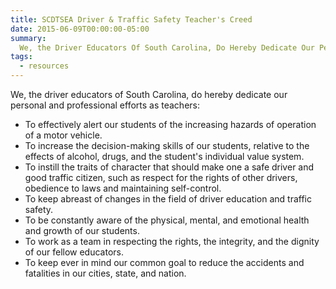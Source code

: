 ```yaml
---
title: SCDTSEA Driver & Traffic Safety Teacher's Creed
date: 2015-06-09T00:00:00-05:00
summary:
  We, the Driver Educators Of South Carolina, Do Hereby Dedicate Our Personal and Professional Efforts as Teachers...
tags:
  - resources
---
```

We, the driver educators of South Carolina, do hereby dedicate our personal and professional efforts as teachers:

* To effectively alert our students of the increasing hazards of operation of a motor vehicle.
* To increase the decision-making skills of our students, relative to the effects of alcohol, drugs, and the student's individual value system.
* To instill the traits of character that should make one a safe driver and good traffic citizen, such as respect for the rights of other drivers, obedience to laws and maintaining self-control.
* To keep abreast of changes in the field of driver education and traffic safety.
* To be constantly aware of the physical, mental, and emotional health and growth of our students.
* To work as a team in respecting the rights, the integrity, and the dignity of our fellow educators.
* To keep ever in mind our common goal to reduce the accidents and fatalities in our cities, state, and nation.
